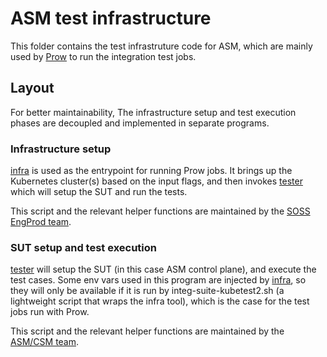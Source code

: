 # ASM test infrastructure

This folder contains the test infrastruture code for ASM, which are mainly
used by [Prow](http://prow-gob.gcpnode.com/) to run the integration test jobs.

## Layout

For better maintainability, The infrastructure setup and test execution phases
are decoupled and implemented in separate programs.

### Infrastructure setup

[infra](./infra) is used as the entrypoint for running Prow jobs. It brings up
the Kubernetes cluster(s) based on the input flags, and then invokes
[tester](./tester) which will setup the SUT and run the tests.

This script and the relevant helper functions are maintained by the [SOSS EngProd
team](https://moma.corp.google.com/team/2118084542162).

### SUT setup and test execution

[tester](./tester) will setup the SUT (in this case ASM
control plane), and execute the test cases. Some env vars used in this program
are injected by [infra](./infra), so they will only be available if it is run by
integ-suite-kubetest2.sh (a lightweight script that wraps the infra tool), which
is the case for the test jobs run with Prow.

This script and the relevant helper functions are maintained by the
[ASM/CSM team](https://moma.corp.google.com/team/12217806498).
